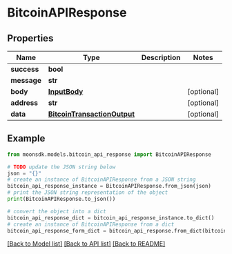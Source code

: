 # BitcoinAPIResponse

## Properties

| Name        | Type                                                        | Description | Notes       |
| ----------- | ----------------------------------------------------------- | ----------- | ----------- |
| **success** | **bool**                                                    |             |             |
| **message** | **str**                                                     |             |             |
| **body**    | [**InputBody**](InputBody.md)                               |             | \[optional] |
| **address** | **str**                                                     |             | \[optional] |
| **data**    | [**BitcoinTransactionOutput**](BitcoinTransactionOutput.md) |             | \[optional] |

## Example

```python
from moonsdk.models.bitcoin_api_response import BitcoinAPIResponse

# TODO update the JSON string below
json = "{}"
# create an instance of BitcoinAPIResponse from a JSON string
bitcoin_api_response_instance = BitcoinAPIResponse.from_json(json)
# print the JSON string representation of the object
print(BitcoinAPIResponse.to_json())

# convert the object into a dict
bitcoin_api_response_dict = bitcoin_api_response_instance.to_dict()
# create an instance of BitcoinAPIResponse from a dict
bitcoin_api_response_form_dict = bitcoin_api_response.from_dict(bitcoin_api_response_dict)
```

[\[Back to Model list\]](./#documentation-for-models) [\[Back to API list\]](./#documentation-for-api-endpoints) [\[Back to README\]](./)
